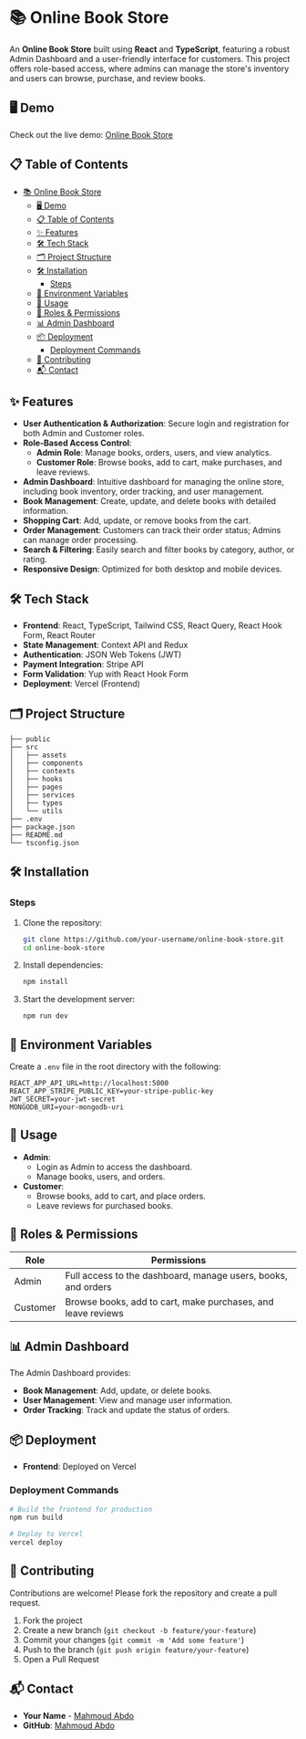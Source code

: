 
# 📚 Online Book Store

An **Online Book Store** built using **React** and **TypeScript**, featuring a robust Admin Dashboard and a user-friendly interface for customers. This project offers role-based access, where admins can manage the store's inventory and users can browse, purchase, and review books.

## 🖥️ Demo

Check out the live demo: [Online Book Store](https://online-book-store-sandy.vercel.app/)

## 📋 Table of Contents

- [📚 Online Book Store](#-online-book-store)
  - [🖥️ Demo](#️-demo)
  - [📋 Table of Contents](#-table-of-contents)
  - [✨ Features](#-features)
  - [🛠️ Tech Stack](#️-tech-stack)
  - [🗂️ Project Structure](#️-project-structure)
  - [🛠️ Installation](#️-installation)
    - [Steps](#steps)
  - [🔑 Environment Variables](#-environment-variables)
  - [🚀 Usage](#-usage)
  - [🛂 Roles \& Permissions](#-roles--permissions)
  - [📊 Admin Dashboard](#-admin-dashboard)
  - [📦 Deployment](#-deployment)
    - [Deployment Commands](#deployment-commands)
  - [🤝 Contributing](#-contributing)
  - [📬 Contact](#-contact)

## ✨ Features

- **User Authentication & Authorization**: Secure login and registration for both Admin and Customer roles.
- **Role-Based Access Control**:
  - **Admin Role**: Manage books, orders, users, and view analytics.
  - **Customer Role**: Browse books, add to cart, make purchases, and leave reviews.
- **Admin Dashboard**: Intuitive dashboard for managing the online store, including book inventory, order tracking, and user management.
- **Book Management**: Create, update, and delete books with detailed information.
- **Shopping Cart**: Add, update, or remove books from the cart.
- **Order Management**: Customers can track their order status; Admins can manage order processing.
- **Search & Filtering**: Easily search and filter books by category, author, or rating.
- **Responsive Design**: Optimized for both desktop and mobile devices.

## 🛠️ Tech Stack

- **Frontend**: React, TypeScript, Tailwind CSS, React Query, React Hook Form, React Router
- **State Management**: Context API and  Redux 
- **Authentication**: JSON Web Tokens (JWT)
- **Payment Integration**: Stripe API
- **Form Validation**: Yup with React Hook Form
- **Deployment**: Vercel (Frontend)

## 🗂️ Project Structure

```
├── public
├── src
│   ├── assets
│   ├── components
│   ├── contexts
│   ├── hooks
│   ├── pages
│   ├── services
│   ├── types
│   └── utils
├── .env
├── package.json
├── README.md
└── tsconfig.json
```

## 🛠️ Installation



### Steps

1. Clone the repository:

   ```bash
   git clone https://github.com/your-username/online-book-store.git
   cd online-book-store
   ```

2. Install dependencies:

   ```bash
   npm install
   ```

3. Start the development server:

   ```bash
   npm run dev
   ```

## 🔑 Environment Variables

Create a `.env` file in the root directory with the following:

```
REACT_APP_API_URL=http://localhost:5000
REACT_APP_STRIPE_PUBLIC_KEY=your-stripe-public-key
JWT_SECRET=your-jwt-secret
MONGODB_URI=your-mongodb-uri
```

## 🚀 Usage

- **Admin**:
  - Login as Admin to access the dashboard.
  - Manage books, users, and orders.
- **Customer**:
  - Browse books, add to cart, and place orders.
  - Leave reviews for purchased books.

## 🛂 Roles & Permissions

| Role     | Permissions                                     |
| -------- | ----------------------------------------------- |
| Admin    | Full access to the dashboard, manage users, books, and orders |
| Customer | Browse books, add to cart, make purchases, and leave reviews |

## 📊 Admin Dashboard

The Admin Dashboard provides:

- **Book Management**: Add, update, or delete books.
- **User Management**: View and manage user information.
- **Order Tracking**: Track and update the status of orders.
## 📦 Deployment

- **Frontend**: Deployed on Vercel

### Deployment Commands

```bash
# Build the frontend for production
npm run build

# Deploy to Vercel
vercel deploy
```

## 🤝 Contributing

Contributions are welcome! Please fork the repository and create a pull request.

1. Fork the project
2. Create a new branch (`git checkout -b feature/your-feature`)
3. Commit your changes (`git commit -m 'Add some feature'`)
4. Push to the branch (`git push origin feature/your-feature`)
5. Open a Pull Request



## 📬 Contact

- **Your Name** - [Mahmoud Abdo](mahmoudabdoh2211@gmail.com)
- **GitHub**: [Mahmoud Abdo](https://github.com/mahmoudabdos)
